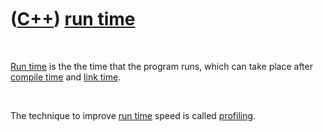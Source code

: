 



 

 

 

 

 

([C++](Cpp.md)) [run time](CppRunTime.md)
===========================================

 

[Run time](CppRunTime.md) is the the time that the program runs, which
can take place after [compile time](CppCompileTime.md) and [link
time](CppLinkTime.md).

 

The technique to improve [run time](CppRunTime.md) speed is called
[profiling](CppProfile.md).

 

 

 

 

 





 



